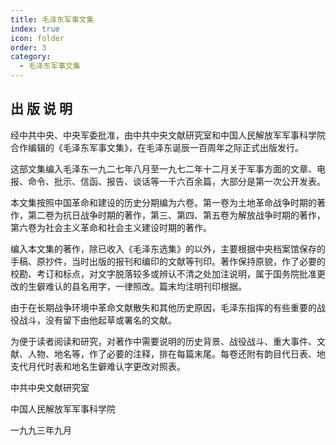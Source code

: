 ```yaml
---
title: 毛泽东军事文集
index: true
icon: folder
order: 3
category:
  - 毛泽东军事文集
---
```


## 出 版 说 明  

经中共中央、中央军委批准，由中共中央文献研究室和中国人民解放军军事科学院合作编辑的《毛泽东军事文集》，在毛泽东诞辰一百周年之际正式出版发行。

这部文集编入毛泽东一九二七年八月至一九七二年十二月关于军事方面的文章、电报、命令、批示、信函、报告、谈话等一千六百余篇，大部分是第一次公开发表。

本文集按照中国革命和建设的历史分期编为六卷。第一卷为土地革命战争时期的著作，第二卷为抗日战争时期的著作，第三、第四、第五卷为解放战争时期的著作，第六卷为社会主义革命和社会主义建设时期的著作。

编入本文集的著作，除已收入《毛泽东选集》的以外，主要根据中央档案馆保存的手稿、原抄件，当时出版的报刊和编印的文献等刊印。著作保持原貌，作了必要的校勘、考订和标点，对文字脱落较多或辨认不清之处加注说明，属于国务院批准更改的生僻难认的县名用字，一律照改。篇末均注明刊印根据。

由于在长期战争环境中革命文献散失和其他历史原因，毛泽东指挥的有些重要的战役战斗，没有留下由他起草或署名的文献。

为便于读者阅读和研究，对著作中需要说明的历史背景、战役战斗、重大事件、文献、人物、地名等，作了必要的注释，排在每篇末尾。每卷还附有韵目代日表、地支代月代时表和地名生僻难认字更改对照表。

中共中央文献研究室

中国人民解放军军事科学院

一九九三年九月

<Catalog/>  

